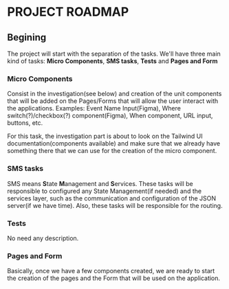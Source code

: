 # PROJECT ROADMAP

## **Begining**

The project will start with the separation of the tasks. We'll have three main kind of tasks: **Micro Components**, **SMS tasks**, **Tests** and **Pages and Form**

### **Micro Components**

Consist in the investigation(see below) and creation of the unit components that will be added on the Pages/Forms that will allow the user interact with the applications. Examples: Event Name Input(Figma), Where switch(?)/checkbox(?) component(Figma), When component, URL input, buttons, etc.

For this task, the investigation part is about to look on the Tailwind UI documentation(components available) and make sure that we already have something there that we can use for the creation of the micro component.

### **SMS tasks**

SMS means **S**tate **M**anagement and **S**ervices. These tasks will be responsible to configured any State Management(if needed) and the services layer, such as the communication and configuration of the JSON server(if we have time). Also, these tasks will be responsible for the routing.

### **Tests** 

No need any description.

### **Pages and Form**

Basically, once we have a few components created, we are ready to start the creation of the pages and the Form that will be used on the application.